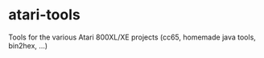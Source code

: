 # atari-tools
Tools for the various Atari 800XL/XE projects (cc65, homemade java tools, bin2hex, ...)

